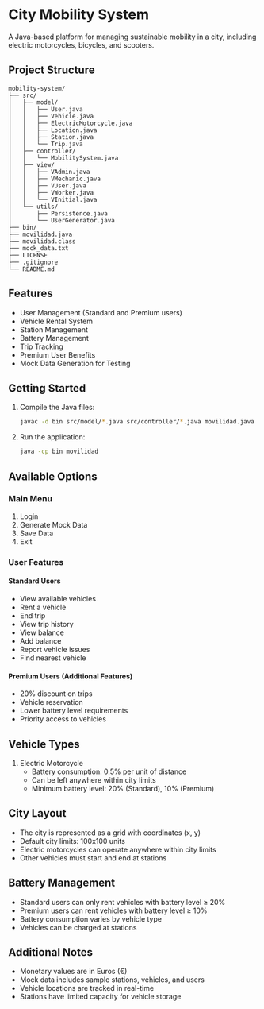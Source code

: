 # City Mobility System

A Java-based platform for managing sustainable mobility in a city, including electric motorcycles, bicycles, and scooters.

## Project Structure

```
mobility-system/
├── src/
│   ├── model/
│   │   ├── User.java
│   │   ├── Vehicle.java
│   │   ├── ElectricMotorcycle.java
│   │   ├── Location.java
│   │   ├── Station.java
│   │   └── Trip.java
│   ├── controller/
│   │   └── MobilitySystem.java
│   ├── view/
│   │   ├── VAdmin.java
│   │   ├── VMechanic.java
│   │   ├── VUser.java
│   │   ├── VWorker.java
│   │   └── VInitial.java
│   └── utils/
│       ├── Persistence.java
│       └── UserGenerator.java
├── bin/
├── movilidad.java
├── movilidad.class
├── mock_data.txt
├── LICENSE
├── .gitignore
└── README.md
```

## Features

- User Management (Standard and Premium users)
- Vehicle Rental System
- Station Management
- Battery Management
- Trip Tracking
- Premium User Benefits
- Mock Data Generation for Testing

## Getting Started

1. Compile the Java files:
   ```bash
   javac -d bin src/model/*.java src/controller/*.java movilidad.java
   ```

2. Run the application:
   ```bash
   java -cp bin movilidad
   ```

## Available Options

### Main Menu
1. Login
2. Generate Mock Data
3. Save Data
4. Exit

### User Features

#### Standard Users
- View available vehicles
- Rent a vehicle
- End trip
- View trip history
- View balance
- Add balance
- Report vehicle issues
- Find nearest vehicle

#### Premium Users (Additional Features)
- 20% discount on trips
- Vehicle reservation
- Lower battery level requirements
- Priority access to vehicles

## Vehicle Types

1. Electric Motorcycle
   - Battery consumption: 0.5% per unit of distance
   - Can be left anywhere within city limits
   - Minimum battery level: 20% (Standard), 10% (Premium)

## City Layout

- The city is represented as a grid with coordinates (x, y)
- Default city limits: 100x100 units
- Electric motorcycles can operate anywhere within city limits
- Other vehicles must start and end at stations

## Battery Management

- Standard users can only rent vehicles with battery level ≥ 20%
- Premium users can rent vehicles with battery level ≥ 10%
- Battery consumption varies by vehicle type
- Vehicles can be charged at stations

## Additional Notes

- Monetary values are in Euros (€)
- Mock data includes sample stations, vehicles, and users
- Vehicle locations are tracked in real-time
- Stations have limited capacity for vehicle storage 